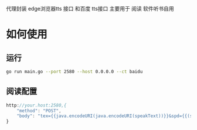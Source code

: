 代理封装 edge浏览器tts 接口 和百度 tts接口
主要用于 阅读 软件听书自用

# 如何使用
## 运行
```bash
go run main.go --port 2580 --host 0.0.0.0 --ct baidu
```
## 阅读配置
```js
http://your.host:2580,{
    "method": "POST",
    "body": "tex={{java.encodeURI(java.encodeURI(speakText))}}&spd={{(speakSpeed + 5) / 5+ 2}}&vn=5003&v=10"
}
```



